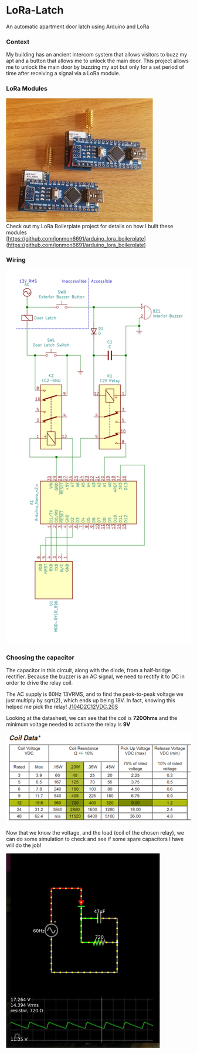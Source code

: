 # LoRa-Latch
An automatic apartment door latch using Arduino and LoRa

### Context
My building has an ancient intercom system that allows visitors to buzz my apt
and a button that allows me to unlock the main door. This project allows me to
unlock the main door by buzzing my apt but only for a set period of time after
receiving a signal via a LoRa module.

### LoRa Modules
![Module photo](docs/lora_modules.jpg)  
Check out my LoRa Boilerplate project for details on how I built these modules  
[https://github.com/jonmon6691/arduino_lora_boilerplate](https://github.com/jonmon6691/arduino_lora_boilerplate)

### Wiring
![Latch control wiring diagram](docs/latch_control_wiring.jpg)

### Choosing the capacitor
The capacitor in this circuit, along with the diode, from a half-bridge rectifier.
Because the buzzer is an AC signal, we need to rectify it to DC in order to drive
the relay coil.

The AC supply is 60Hz 13VRMS, and to find the peak-to-peak voltage we just multiply by
sqrt(2), which ends up being 18V. In fact, knowing this helped me pick the relay!
[J104D2C12VDC.20S](https://www.citrelay.com/Catalog%20Pages/RelayCatalog/J104D.pdf)

Looking at the datasheet, we can see that the coil is **720Ohms** and the minimum voltage needed to activate the relay is **9V**

![Datasheet crop](docs/relay_data.png)

Now that we know the voltage, and the load (coil of the chosen relay), we can
do some simulation to check and see if some spare capacitors I have will do the job!

![Simulation gif](docs/hbr_sim.gif)
